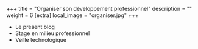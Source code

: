 +++
title = "Organiser son développement professionnel"
description = ""
weight = 6
[extra]
local_image = "organiser.jpg"
+++
- Le présent blog
- Stage en milieu professionnel
- Veille technologique
